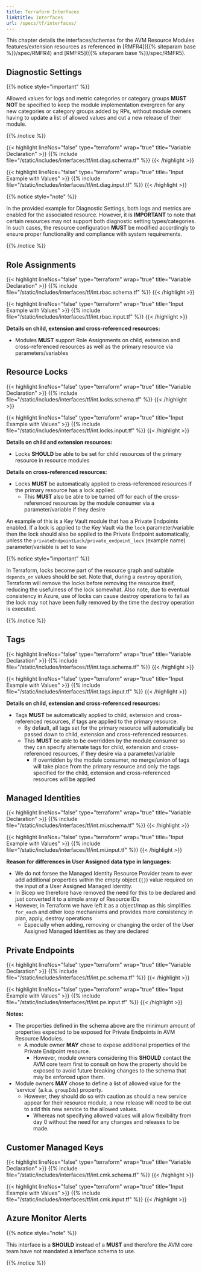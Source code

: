 ```yaml
---
title: Terraform Interfaces
linktitle: Interfaces
url: /specs/tf/interfaces/
---
```


This chapter details the interfaces/schemas for the AVM Resource Modules features/extension resources as referenced in [RMFR4]({{% siteparam base %}}/spec/RMFR4) and [RMFR5]({{% siteparam base %}}/spec/RMFR5).

## Diagnostic Settings

{{% notice style="important" %}}

Allowed values for logs and metric categories or category groups **MUST NOT** be specified to keep the module implementation evergreen for any new categories or category groups added by RPs, without module owners having to update a list of allowed values and cut a new release of their module.

{{% /notice %}}

{{< highlight lineNos="false" type="terraform" wrap="true" title="Variable Declaration" >}}
  {{% include file="/static/includes/interfaces/tf/int.diag.schema.tf" %}}
{{< /highlight >}}

{{< highlight lineNos="false" type="terraform" wrap="true" title="Input Example with Values" >}}
  {{% include file="/static/includes/interfaces/tf/int.diag.input.tf" %}}
{{< /highlight >}}

{{% notice style="note" %}}

In the provided example for Diagnostic Settings, both logs and metrics are enabled for the associated resource. However, it is **IMPORTANT** to note that certain resources may not support both diagnostic setting types/categories. In such cases, the resource configuration **MUST** be modified accordingly to ensure proper functionality and compliance with system requirements.

{{% /notice %}}

## Role Assignments

{{< highlight lineNos="false" type="terraform" wrap="true" title="Variable Declaration" >}}
  {{% include file="/static/includes/interfaces/tf/int.rbac.schema.tf" %}}
{{< /highlight >}}

{{< highlight lineNos="false" type="terraform" wrap="true" title="Input Example with Values" >}}
  {{% include file="/static/includes/interfaces/tf/int.rbac.input.tf" %}}
{{< /highlight >}}

**Details on child, extension and cross-referenced resources:**

- Modules **MUST** support Role Assignments on child, extension and cross-referenced resources as well as the primary resource via parameters/variables

## Resource Locks

{{< highlight lineNos="false" type="terraform" wrap="true" title="Variable Declaration" >}}
  {{% include file="/static/includes/interfaces/tf/int.locks.schema.tf" %}}
{{< /highlight >}}

{{< highlight lineNos="false" type="terraform" wrap="true" title="Input Example with Values" >}}
  {{% include file="/static/includes/interfaces/tf/int.locks.input.tf" %}}
{{< /highlight >}}

**Details on child and extension resources:**

- Locks **SHOULD** be able to be set for child resources of the primary resource in resource modules

**Details on cross-referenced resources:**

- Locks **MUST** be automatically applied to cross-referenced resources if the primary resource has a lock applied.
  - This **MUST** also be able to be turned off for each of the cross-referenced resources by the module consumer via a parameter/variable if they desire

An example of this is a Key Vault module that has a Private Endpoints enabled. If a lock is applied to the Key Vault via the `lock` parameter/variable then the lock should also be applied to the Private Endpoint automatically, unless the `privateEndpointLock/private_endpoint_lock` (example name) parameter/variable is set to `None`

{{% notice style="important" %}}

In Terraform, locks become part of the resource graph and suitable `depends_on` values should be set. Note that, during a `destroy` operation, Terraform will remove the locks before removing the resource itself, reducing the usefulness of the lock somewhat. Also note, due to eventual consistency in Azure, use of locks can cause destroy operations to fail as the lock may not have been fully removed by the time the destroy operation is executed.

{{% /notice %}}

## Tags

{{< highlight lineNos="false" type="terraform" wrap="true" title="Variable Declaration" >}}
  {{% include file="/static/includes/interfaces/tf/int.tags.schema.tf" %}}
{{< /highlight >}}

{{< highlight lineNos="false" type="terraform" wrap="true" title="Input Example with Values" >}}
  {{% include file="/static/includes/interfaces/tf/int.tags.input.tf" %}}
{{< /highlight >}}

**Details on child, extension and cross-referenced resources:**

- Tags **MUST** be automatically applied to child, extension and cross-referenced resources, if tags are applied to the primary resource.
  - By default, all tags set for the primary resource will automatically be passed down to child, extension and cross-referenced resources.
  - This **MUST** be able to be overridden by the module consumer so they can specify alternate tags for child, extension and cross-referenced resources, if they desire via a parameter/variable
    - If overridden by the module consumer, no merge/union of tags will take place from the primary resource and only the tags specified for the child, extension and cross-referenced resources will be applied

## Managed Identities

{{< highlight lineNos="false" type="terraform" wrap="true" title="Variable Declaration" >}}
  {{% include file="/static/includes/interfaces/tf/int.mi.schema.tf" %}}
{{< /highlight >}}

{{< highlight lineNos="false" type="terraform" wrap="true" title="Input Example with Values" >}}
  {{% include file="/static/includes/interfaces/tf/int.mi.input.tf" %}}
{{< /highlight >}}

**Reason for differences in User Assigned data type in languages:**

- We do not forsee the Managed Identity Resource Provider team to ever add additional properties within the empty object (`{}`) value required on the input of a User Assigned Managed Identity.
- In Bicep we therefore have removed the need for this to be declared and just converted it to a simple array of Resource IDs
- However, in Terraform we have left it as a object/map as this simplifies `for_each` and other loop mechanisms and provides more consistency in plan, apply, destroy operations
  - Especially when adding, removing or changing the order of the User Assigned Managed Identities as they are declared

## Private Endpoints

{{< highlight lineNos="false" type="terraform" wrap="true" title="Variable Declaration" >}}
  {{% include file="/static/includes/interfaces/tf/int.pe.schema.tf" %}}
{{< /highlight >}}

{{< highlight lineNos="false" type="terraform" wrap="true" title="Input Example with Values" >}}
  {{% include file="/static/includes/interfaces/tf/int.pe.input.tf" %}}
{{< /highlight >}}

**Notes:**

- The properties defined in the schema above are the minimum amount of properties expected to be exposed for Private Endpoints in AVM Resource Modules.
  - A module owner **MAY** chose to expose additional properties of the Private Endpoint resource.
    - However, module owners considering this **SHOULD** contact the AVM core team first to consult on how the property should be exposed to avoid future breaking changes to the schema that may be enforced upon them.
- Module owners **MAY** chose to define a list of allowed value for the 'service' (a.k.a. `groupIds`) property.
  - However, they should do so with caution as should a new service appear for their resource module, a new release will need to be cut to add this new service to the allowed values.
    - Whereas not specifying allowed values will allow flexibility from day 0 without the need for any changes and releases to be made.

## Customer Managed Keys

{{< highlight lineNos="false" type="terraform" wrap="true" title="Variable Declaration" >}}
  {{% include file="/static/includes/interfaces/tf/int.cmk.schema.tf" %}}
{{< /highlight >}}

{{< highlight lineNos="false" type="terraform" wrap="true" title="Input Example with Values" >}}
  {{% include file="/static/includes/interfaces/tf/int.cmk.input.tf" %}}
{{< /highlight >}}

## Azure Monitor Alerts

{{% notice style="note" %}}

This interface is a **SHOULD** instead of a **MUST** and therefore the AVM core team have not mandated a interface schema to use.

{{% /notice %}}
